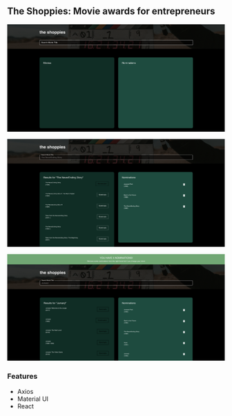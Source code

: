 ## The Shoppies: Movie awards for entrepreneurs

!["The Shoppies"](https://github.com/johncabang/the-shoppies/blob/master/docs/the-shoppies-01.png)

!["The Shoppies"](https://github.com/johncabang/the-shoppies/blob/master/docs/the-shoppies-02.png)

!["The Shoppies"](https://github.com/johncabang/the-shoppies/blob/master/docs/the-shoppies-03.png)

### Features

- Axios
- Material UI
- React
